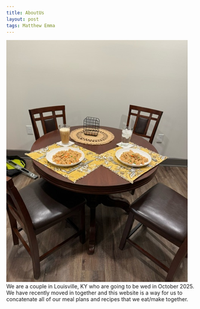 ```yaml
---
title: AboutUs
layout: post
tags: Matthew Emma
---
```


![DinnerTable.jpg](/assets/DinnerTable.jpeg)
<h> We are a couple in Louisville, KY who are going to be wed in October 2025. We have recently moved in together and this website is a way for us to concatenate all of our meal plans and recipes that we eat/make together. </h>
